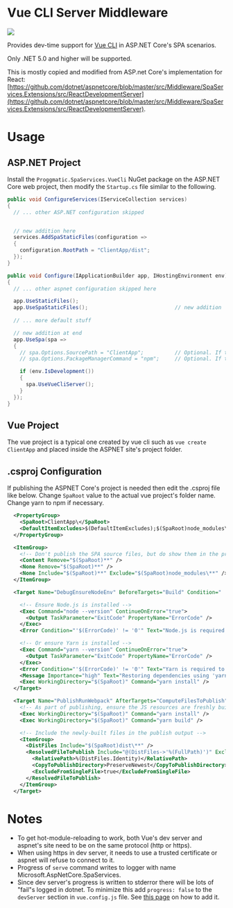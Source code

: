 # Vue CLI Server Middleware

[![](https://img.shields.io/nuget/v/VueCliServerMiddleware.svg)](https://www.nuget.org/packages/VueCliServerMiddleware/)

Provides dev-time support for [Vue CLI](https://cli.vuejs.org/) in ASP.NET Core's SPA scenarios. 

Only .NET 5.0 and higher will be supported.

This is mostly copied and modified from ASP.net Core's implementation for React:
[https://github.com/dotnet/aspnetcore/blob/master/src/Middleware/SpaServices.Extensions/src/ReactDevelopmentServer](https://github.com/dotnet/aspnetcore/blob/master/src/Middleware/SpaServices.Extensions/src/ReactDevelopmentServer).

# Usage

## ASP.NET Project

Install the `Proggmatic.SpaServices.VueCli` NuGet package on the
ASP.NET Core web project, then modify the `Startup.cs` file similar to the following.


```cs
public void ConfigureServices(IServiceCollection services)
{
  // ... other ASP.NET configuration skipped


  // new addition here
  services.AddSpaStaticFiles(configuration =>
  {
    configuration.RootPath = "ClientApp/dist";
  });
}

public void Configure(IApplicationBuilder app, IHostingEnvironment env)
{
  // ... other aspnet configuration skipped here

  app.UseStaticFiles();
  app.UseSpaStaticFiles();                            // new addition
  
  // ... more default stuff

  // new addition at end
  app.UseSpa(spa =>
  {
    // spa.Options.SourcePath = "ClientApp";          // Optional. If this string is commented, ClientApp will be used
    // spa.Options.PackageManagerCommand = "npm";     // Optional. If this string is commented, npm will be used. You may use yarn instead of npm.

    if (env.IsDevelopment())
    {
      spa.UseVueCliServer();
    }
  });
}
```


## Vue Project

The vue project is a typical one created by vue cli such as `vue create ClientApp` and
placed inside the ASPNET site's project folder.



## .csproj Configuration

If publishing the ASPNET Core's project is needed then edit the .csproj file like below.
Change `SpaRoot` value to the actual vue project's folder name. Change yarn to npm if necessary.

```xml
  <PropertyGroup>
    <SpaRoot>ClientApp\</SpaRoot>
    <DefaultItemExcludes>$(DefaultItemExcludes);$(SpaRoot)node_modules\**</DefaultItemExcludes>
  </PropertyGroup>

  <ItemGroup>
    <!-- Don't publish the SPA source files, but do show them in the project files list -->
    <Content Remove="$(SpaRoot)**" />
    <None Remove="$(SpaRoot)**" />
    <None Include="$(SpaRoot)**" Exclude="$(SpaRoot)node_modules\**" />
  </ItemGroup>

  <Target Name="DebugEnsureNodeEnv" BeforeTargets="Build" Condition=" '$(Configuration)' == 'Debug' And !Exists('$(SpaRoot)node_modules') ">

    <!-- Ensure Node.js is installed -->
    <Exec Command="node --version" ContinueOnError="true">
      <Output TaskParameter="ExitCode" PropertyName="ErrorCode" />
    </Exec>
    <Error Condition="'$(ErrorCode)' != '0'" Text="Node.js is required to build and run this project. To continue, please install Node.js from https://nodejs.org/, and then restart your command prompt or IDE." />

    <!-- Or ensure Yarn is installed -->
    <Exec Command="yarn --version" ContinueOnError="true">
      <Output TaskParameter="ExitCode" PropertyName="ErrorCode" />
    </Exec>
    <Error Condition="'$(ErrorCode)' != '0'" Text="Yarn is required to build and run this project." />
    <Message Importance="high" Text="Restoring dependencies using 'yarn'. This may take several minutes..." />
    <Exec WorkingDirectory="$(SpaRoot)" Command="yarn install" />
  </Target>

  <Target Name="PublishRunWebpack" AfterTargets="ComputeFilesToPublish">
    <!-- As part of publishing, ensure the JS resources are freshly built in production mode -->
    <Exec WorkingDirectory="$(SpaRoot)" Command="yarn install" />
    <Exec WorkingDirectory="$(SpaRoot)" Command="yarn build" />

    <!-- Include the newly-built files in the publish output -->
    <ItemGroup>
      <DistFiles Include="$(SpaRoot)dist\**" />
      <ResolvedFileToPublish Include="@(DistFiles->'%(FullPath)')" Exclude="@(ResolvedFileToPublish)">
        <RelativePath>%(DistFiles.Identity)</RelativePath>
        <CopyToPublishDirectory>PreserveNewest</CopyToPublishDirectory>
        <ExcludeFromSingleFile>true</ExcludeFromSingleFile>
      </ResolvedFileToPublish>
    </ItemGroup>
  </Target>
```

# Notes

* To get hot-module-reloading to work, both Vue's dev server and aspnet's 
site need to be on the same protocol (http or https).
* When using https in dev server, it needs to use a trusted certificate or
aspnet will refuse to connect to it.
* Progress of `serve` command writes to logger with name Microsoft.AspNetCore.SpaServices.
* Since dev server's progress is written to stderror there will be lots of "fail"s logged in dotnet. 
To minimize this add `progress: false` to the `devServer` section in `vue.config.js` file. 
See [this page](https://cli.vuejs.org/config/#devserver) on how to add it.